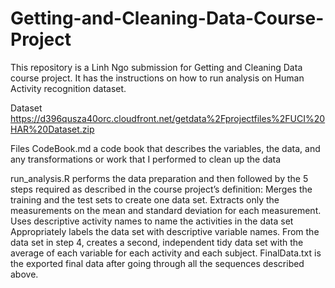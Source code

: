 # Getting-and-Cleaning-Data-Course-Project
This repository is a Linh Ngo submission for Getting and Cleaning Data course project. It has the instructions on how to run analysis on Human Activity recognition dataset.

Dataset
https://d396qusza40orc.cloudfront.net/getdata%2Fprojectfiles%2FUCI%20HAR%20Dataset.zip 

Files
CodeBook.md a code book that describes the variables, the data, and any transformations or work that I performed to clean up the data

run_analysis.R performs the data preparation and then followed by the 5 steps required as described in the course project’s definition:
Merges the training and the test sets to create one data set.
Extracts only the measurements on the mean and standard deviation for each measurement.
Uses descriptive activity names to name the activities in the data set
Appropriately labels the data set with descriptive variable names.
From the data set in step 4, creates a second, independent tidy data set with the average of each variable for each activity and each subject.
FinalData.txt is the exported final data after going through all the sequences described above.
